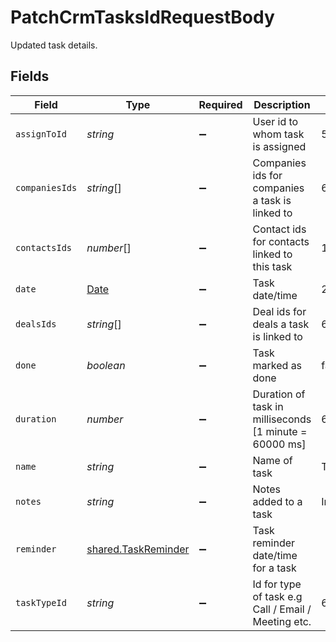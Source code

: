 # PatchCrmTasksIdRequestBody

Updated task details.


## Fields

| Field                                                                                         | Type                                                                                          | Required                                                                                      | Description                                                                                   | Example                                                                                       |
| --------------------------------------------------------------------------------------------- | --------------------------------------------------------------------------------------------- | --------------------------------------------------------------------------------------------- | --------------------------------------------------------------------------------------------- | --------------------------------------------------------------------------------------------- |
| `assignToId`                                                                                  | *string*                                                                                      | :heavy_minus_sign:                                                                            | User id to whom task is assigned                                                              | 5faab4b7f195bb3c4c31e62a                                                                      |
| `companiesIds`                                                                                | *string*[]                                                                                    | :heavy_minus_sign:                                                                            | Companies ids for companies a task is linked to                                               | 61a5ce58c5d4795761045990,61a5ce58c5d4795761045991,61a5ce58c5d4795761045992                    |
| `contactsIds`                                                                                 | *number*[]                                                                                    | :heavy_minus_sign:                                                                            | Contact ids for contacts linked to this task                                                  | 1,2,3                                                                                         |
| `date`                                                                                        | [Date](https://developer.mozilla.org/en-US/docs/Web/JavaScript/Reference/Global_Objects/Date) | :heavy_minus_sign:                                                                            | Task date/time                                                                                | 2021-11-01T17:44:54.668Z                                                                      |
| `dealsIds`                                                                                    | *string*[]                                                                                    | :heavy_minus_sign:                                                                            | Deal ids for deals a task is linked to                                                        | 61a5ce58c5d4795761045990,61a5ce58c5d4795761045991,61a5ce58c5d4795761045992                    |
| `done`                                                                                        | *boolean*                                                                                     | :heavy_minus_sign:                                                                            | Task marked as done                                                                           | false                                                                                         |
| `duration`                                                                                    | *number*                                                                                      | :heavy_minus_sign:                                                                            | Duration of task in milliseconds [1 minute = 60000 ms]                                        | 600000                                                                                        |
| `name`                                                                                        | *string*                                                                                      | :heavy_minus_sign:                                                                            | Name of task                                                                                  | Task: Connect with client                                                                     |
| `notes`                                                                                       | *string*                                                                                      | :heavy_minus_sign:                                                                            | Notes added to a task                                                                         | In communication with client for resolution of queries.                                       |
| `reminder`                                                                                    | [shared.TaskReminder](../../models/shared/taskreminder.md)                                    | :heavy_minus_sign:                                                                            | Task reminder date/time for a task                                                            |                                                                                               |
| `taskTypeId`                                                                                  | *string*                                                                                      | :heavy_minus_sign:                                                                            | Id for type of task e.g Call / Email / Meeting etc.                                           | 61a5cd07ca1347c82306ad09                                                                      |